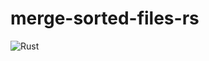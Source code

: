 # merge-sorted-files-rs

![Rust](https://github.com/bjcohen/merge-sorted-files-rs/workflows/Rust/badge.svg?branch=master)
